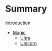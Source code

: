 # Summary

[Introduction](01-introduction/README.md)

- [Magic](02-magic/README.md)
  - [Ultra](02-magic/01-ultra.md)
  - [Unicorn](02-magic/02-unicorn.md)

